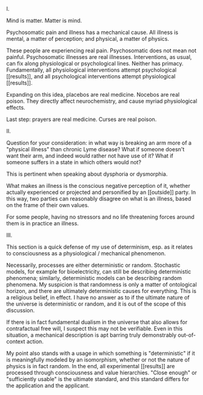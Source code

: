 I.  
  
Mind is matter. Matter is mind.  
  
Psychosomatic pain and illness has a mechanical cause. All illness is mental, a matter of perception; and physical, a matter of physics.  
  
These people are experiencing real pain. Psychosomatic does not mean not painful. Psychosomatic illnesses are real illnesses. Interventions, as usual, can fix along physiological or psychological lines. Neither has primacy. Fundamentally, all physiological interventions attempt psychological [[results]], and all psychological interventions attempt physiological [[results]].  
  
Expanding on this idea, placebos are real medicine. Nocebos are real poison. They directly affect neurochemistry, and cause myriad physiological effects.  
  
Last step: prayers are real medicine. Curses are real poison.  
  
II.  
  
Question for your consideration: in what way is breaking an arm more of a "physical illness" than chronic Lyme disease? What if someone doesn't want their arm, and indeed would rather not have use of it? What if someone suffers in a state in which others would not?  
  
This is pertinent when speaking about dysphoria or dysmorphia.  
  
What makes an illness is the conscious negative perception of it, whether actually experienced or projected and personified by an [[outside]] party. In this way, two parties can reasonably disagree on what is an illness, based on the frame of their own values.  
  
For some people, having no stressors and no life threatening forces around them is in practice an illness.  
  
III.  
  
This section is a quick defense of my use of determinism, esp. as it relates to consciousness as a physiological / mechanical phenomenon.  
  
Necessarily, processes are either deterministic or random. Stochastic models, for example for bioelectricity, can still be describing deterministic phenomena; similarly, deterministic models can be describing random phenomena. My suspicion is that randomness is only a matter of ontological horizon, and there are ultimately deterministic causes for everything. This is a religious belief, in effect. I have no answer as to if the ultimate nature of the universe is deterministic or random, and it is out of the scope of this discussion.  
  
If there is in fact fundamental dualism in the universe that also allows for contrafactual free will, I suspect this may not be verifiable. Even in this situation, a mechanical description is apt barring truly demonstrably out-of-context action.  
  
My point also stands with a usage in which something is "deterministic" if it is meaningfully modeled by an isomorphism, whether or not the nature of physics is in fact random. In the end, all experimental [[results]] are processed through consciousness and value hierarchies. "Close enough" or "sufficiently usable" is the ultimate standard, and this standard differs for the application and the applicant.